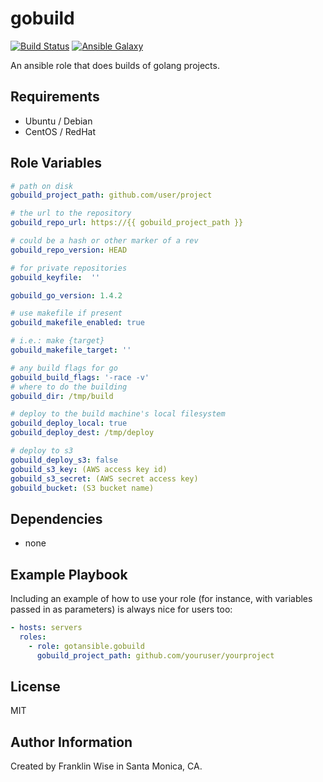 gobuild
=========

[![Build Status](https://travis-ci.org/gotansible/gobuild.svg?branch=0.1.1)](https://travis-ci.org/gotansible/gobuild)
[![Ansible Galaxy](http://img.shields.io/badge/galaxy-gotansible.gobuild-blue.svg?style=flat)](https://galaxy.ansible.com/list#/roles/3845)

An ansible role that does builds of golang projects.

Requirements
------------

* Ubuntu / Debian
* CentOS / RedHat

Role Variables
--------------

```yaml
# path on disk
gobuild_project_path: github.com/user/project

# the url to the repository
gobuild_repo_url: https://{{ gobuild_project_path }}

# could be a hash or other marker of a rev
gobuild_repo_version: HEAD

# for private repositories
gobuild_keyfile:  ''

gobuild_go_version: 1.4.2

# use makefile if present
gobuild_makefile_enabled: true

# i.e.: make {target}
gobuild_makefile_target: ''

# any build flags for go
gobuild_build_flags: '-race -v'
# where to do the building
gobuild_dir: /tmp/build

# deploy to the build machine's local filesystem
gobuild_deploy_local: true
gobuild_deploy_dest: /tmp/deploy

# deploy to s3
gobuild_deploy_s3: false
gobuild_s3_key: (AWS access key id)
gobuild_s3_secret: (AWS secret access key)
gobuild_bucket: (S3 bucket name)

```

Dependencies
------------

* none

Example Playbook
----------------

Including an example of how to use your role (for instance, with variables passed in as parameters) is always nice for users too:

```yaml
- hosts: servers
  roles:
    - role: gotansible.gobuild
	  gobuild_project_path: github.com/youruser/yourproject
```

License
-------

MIT

Author Information
------------------

Created by Franklin Wise in Santa Monica, CA.

